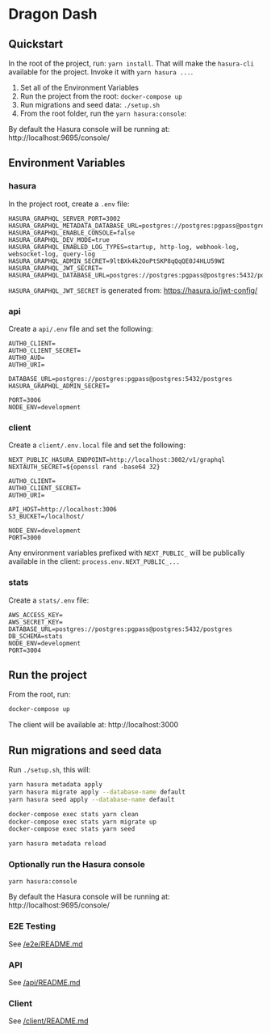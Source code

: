 # Dragon Dash

## Quickstart
In the root of the project, run: `yarn install`. That will make the `hasura-cli` available for the project. Invoke it with `yarn hasura ...`.

1. Set all of the Environment Variables
2. Run the project from the root: `docker-compose up`
3. Run migrations and seed data: `./setup.sh`
4. From the root folder, run the `yarn hasura:console`:

By default the Hasura console will be running at: http://localhost:9695/console/

## Environment Variables

### hasura

In the project root, create a `.env` file:

```
HASURA_GRAPHQL_SERVER_PORT=3002
HASURA_GRAPHQL_METADATA_DATABASE_URL=postgres://postgres:pgpass@postgres:5432/postgres
HASURA_GRAPHQL_ENABLE_CONSOLE=false
HASURA_GRAPHQL_DEV_MODE=true
HASURA_GRAPHQL_ENABLED_LOG_TYPES=startup, http-log, webhook-log, websocket-log, query-log
HASURA_GRAPHQL_ADMIN_SECRET=9ltBXk4k2OoPtSKP8qQqQE0J4HLU59WI
HASURA_GRAPHQL_JWT_SECRET=
HASURA_GRAPHQL_DATABASE_URL=postgres://postgres:pgpass@postgres:5432/postgres
```

`HASURA_GRAPHQL_JWT_SECRET` is generated from:
https://hasura.io/jwt-config/

### api
Create a `api/.env` file and set the following:
```
AUTH0_CLIENT=
AUTH0_CLIENT_SECRET=
AUTH0_AUD=
AUTH0_URI=

DATABASE_URL=postgres://postgres:pgpass@postgres:5432/postgres
HASURA_GRAPHQL_ADMIN_SECRET=

PORT=3006
NODE_ENV=development
```

### client
Create a `client/.env.local` file and set the following:
```
NEXT_PUBLIC_HASURA_ENDPOINT=http://localhost:3002/v1/graphql
NEXTAUTH_SECRET=${openssl rand -base64 32}

AUTH0_CLIENT=
AUTH0_CLIENT_SECRET=
AUTH0_URI=

API_HOST=http://localhost:3006
S3_BUCKET=/localhost/

NODE_ENV=development
PORT=3000
```

Any environment variables prefixed with `NEXT_PUBLIC_` will be publically available in the client: `process.env.NEXT_PUBLIC_...`

### stats

Create a `stats/.env` file:
```
AWS_ACCESS_KEY=
AWS_SECRET_KEY=
DATABASE_URL=postgres://postgres:pgpass@postgres:5432/postgres
DB_SCHEMA=stats
NODE_ENV=development
PORT=3004
```

## Run the project

From the root, run:

```bash
docker-compose up
```

The client will be available at: http://localhost:3000


## Run migrations and seed data

Run `./setup.sh`, this will:

```bash
yarn hasura metadata apply
yarn hasura migrate apply --database-name default
yarn hasura seed apply --database-name default

docker-compose exec stats yarn clean
docker-compose exec stats yarn migrate up
docker-compose exec stats yarn seed

yarn hasura metadata reload
```

### Optionally run the Hasura console

```bash
yarn hasura:console
```

By default the Hasura console will be running at:
http://localhost:9695/console/

### E2E Testing
See [/e2e/README.md](e2e/README.md)

### API
See [/api/README.md](api/README.md)

### Client
See [/client/README.md](client/README.md)
